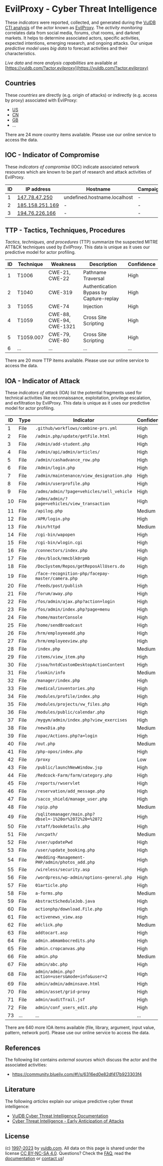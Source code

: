 # EvilProxy - Cyber Threat Intelligence

These _indicators_ were reported, collected, and generated during the [VulDB CTI analysis](https://vuldb.com/?kb.cti) of the actor known as [EvilProxy](https://vuldb.com/?actor.evilproxy). The _activity monitoring_ correlates data from social media, forums, chat rooms, and darknet markets. It helps to determine associated actors, specific activities, expected intentions, emerging research, and ongoing attacks. Our unique _predictive model_ uses _big data_ to forecast activities and their characteristics.

_Live data_ and more _analysis capabilities_ are available at [https://vuldb.com/?actor.evilproxy](https://vuldb.com/?actor.evilproxy)

## Countries

These _countries_ are directly (e.g. origin of attacks) or indirectly (e.g. access by proxy) associated with EvilProxy:

* [US](https://vuldb.com/?country.us)
* [CN](https://vuldb.com/?country.cn)
* [GB](https://vuldb.com/?country.gb)
* ...

There are 24 more country items available. Please use our online service to access the data.

## IOC - Indicator of Compromise

These _indicators of compromise_ (IOC) indicate associated network resources which are known to be part of research and attack activities of EvilProxy.

ID | IP address | Hostname | Campaign | Confidence
-- | ---------- | -------- | -------- | ----------
1 | [147.78.47.250](https://vuldb.com/?ip.147.78.47.250) | undefined.hostname.localhost | - | High
2 | [185.158.251.169](https://vuldb.com/?ip.185.158.251.169) | - | - | High
3 | [194.76.226.166](https://vuldb.com/?ip.194.76.226.166) | - | - | High

## TTP - Tactics, Techniques, Procedures

_Tactics, techniques, and procedures_ (TTP) summarize the suspected MITRE ATT&CK techniques used by _EvilProxy_. This data is unique as it uses our predictive model for actor profiling.

ID | Technique | Weakness | Description | Confidence
-- | --------- | -------- | ----------- | ----------
1 | T1006 | CWE-21, CWE-22 | Pathname Traversal | High
2 | T1040 | CWE-319 | Authentication Bypass by Capture-replay | High
3 | T1055 | CWE-74 | Injection | High
4 | T1059 | CWE-88, CWE-94, CWE-1321 | Cross Site Scripting | High
5 | T1059.007 | CWE-79, CWE-80 | Cross Site Scripting | High
6 | ... | ... | ... | ...

There are 20 more TTP items available. Please use our online service to access the data.

## IOA - Indicator of Attack

These _indicators of attack_ (IOA) list the potential fragments used for technical activities like reconnaissance, exploitation, privilege escalation, and exfiltration by EvilProxy. This data is unique as it uses our predictive model for actor profiling.

ID | Type | Indicator | Confidence
-- | ---- | --------- | ----------
1 | File | `.github/workflows/combine-prs.yml` | High
2 | File | `/admin.php/update/getFile.html` | High
3 | File | `/Admin/add-student.php` | High
4 | File | `/admin/api/admin/articles/` | High
5 | File | `/admin/cashadvance_row.php` | High
6 | File | `/Admin/login.php` | High
7 | File | `/admin/maintenance/view_designation.php` | High
8 | File | `/admin/userprofile.php` | High
9 | File | `/adms/admin/?page=vehicles/sell_vehicle` | High
10 | File | `/adms/admin/?page=vehicles/view_transaction` | High
11 | File | `/apilog.php` | Medium
12 | File | `/APR/login.php` | High
13 | File | `/bin/httpd` | Medium
14 | File | `/cgi-bin/wapopen` | High
15 | File | `/cgi-bin/wlogin.cgi` | High
16 | File | `/connectors/index.php` | High
17 | File | `/dev/block/mmcblk0rpmb` | High
18 | File | `/DocSystem/Repos/getReposAllUsers.do` | High
19 | File | `/face-recognition-php/facepay-master/camera.php` | High
20 | File | `/feeds/post/publish` | High
21 | File | `/forum/away.php` | High
22 | File | `/fos/admin/ajax.php?action=login` | High
23 | File | `/fos/admin/index.php?page=menu` | High
24 | File | `/home/masterConsole` | High
25 | File | `/home/sendBroadcast` | High
26 | File | `/hrm/employeeadd.php` | High
27 | File | `/hrm/employeeview.php` | High
28 | File | `/index.php` | Medium
29 | File | `/items/view_item.php` | High
30 | File | `/jsoa/hntdCustomDesktopActionContent` | High
31 | File | `/lookin/info` | Medium
32 | File | `/manager/index.php` | High
33 | File | `/medical/inventories.php` | High
34 | File | `/modules/profile/index.php` | High
35 | File | `/modules/projects/vw_files.php` | High
36 | File | `/modules/public/calendar.php` | High
37 | File | `/mygym/admin/index.php?view_exercises` | High
38 | File | `/newsDia.php` | Medium
39 | File | `/opac/Actions.php?a=login` | High
40 | File | `/out.php` | Medium
41 | File | `/php-opos/index.php` | High
42 | File | `/proxy` | Low
43 | File | `/public/launchNewWindow.jsp` | High
44 | File | `/Redcock-Farm/farm/category.php` | High
45 | File | `/reports/rwservlet` | High
46 | File | `/reservation/add_message.php` | High
47 | File | `/sacco_shield/manage_user.php` | High
48 | File | `/spip.php` | Medium
49 | File | `/sqlitemanager/main.php?dbsel=-1%20or%2072%20=%2072` | High
50 | File | `/staff/bookdetails.php` | High
51 | File | `/uncpath/` | Medium
52 | File | `/user/updatePwd` | High
53 | File | `/user/update_booking.php` | High
54 | File | `/Wedding-Management-PHP/admin/photos_add.php` | High
55 | File | `/wireless/security.asp` | High
56 | File | `/wordpress/wp-admin/options-general.php` | High
57 | File | `01article.php` | High
58 | File | `a-forms.php` | Medium
59 | File | `AbstractScheduleJob.java` | High
60 | File | `actionphp/download.File.php` | High
61 | File | `activenews_view.asp` | High
62 | File | `adclick.php` | Medium
63 | File | `addtocart.asp` | High
64 | File | `admin.a6mambocredits.php` | High
65 | File | `admin.cropcanvas.php` | High
66 | File | `admin.php` | Medium
67 | File | `admin/abc.php` | High
68 | File | `admin/admin.php?action=users&mode=info&user=2` | High
69 | File | `admin/admin/adminsave.html` | High
70 | File | `admin/asset/grid-proxy` | High
71 | File | `admin/auditTrail.jsf` | High
72 | File | `admin/conf_users_edit.php` | High
73 | ... | ... | ...

There are 640 more IOA items available (file, library, argument, input value, pattern, network port). Please use our online service to access the data.

## References

The following list contains _external sources_ which discuss the actor and the associated activities:

* https://community.blueliv.com/#!/s/6316ed0e82df417b923303f4

## Literature

The following _articles_ explain our unique predictive cyber threat intelligence:

* [VulDB Cyber Threat Intelligence Documentation](https://vuldb.com/?kb.cti)
* [Cyber Threat Intelligence - Early Anticipation of Attacks](https://www.scip.ch/en/?labs.20201022)

## License

(c) [1997-2023](https://vuldb.com/?kb.changelog) by [vuldb.com](https://vuldb.com/?kb.about). All data on this page is shared under the license [CC BY-NC-SA 4.0](https://creativecommons.org/licenses/by-nc-sa/4.0/). Questions? Check the [FAQ](https://vuldb.com/?kb.faq), read the [documentation](https://vuldb.com/?kb) or [contact us](https://vuldb.com/?contact)!
